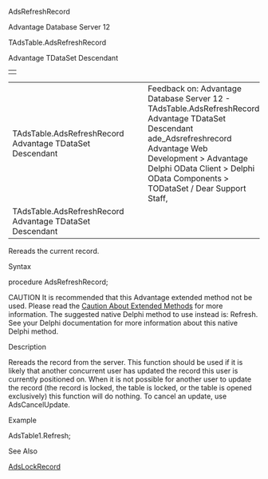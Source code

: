 AdsRefreshRecord




Advantage Database Server 12  

TAdsTable.AdsRefreshRecord

Advantage TDataSet Descendant

|  |
| --- |
|  |

|  |  |  |  |  |
| --- | --- | --- | --- | --- |
| TAdsTable.AdsRefreshRecord  Advantage TDataSet Descendant |  |  | Feedback on: Advantage Database Server 12 - TAdsTable.AdsRefreshRecord Advantage TDataSet Descendant ade\_Adsrefreshrecord Advantage Web Development > Advantage Delphi OData Client > Delphi OData Components > TODataSet / Dear Support Staff, |  |
| TAdsTable.AdsRefreshRecord  Advantage TDataSet Descendant |  |  |  |  |

Rereads the current record.

Syntax

procedure AdsRefreshRecord;

CAUTION It is recommended that this Advantage extended method not be used. Please read the [Caution About Extended Methods](ade_caution_about_extended_methods.htm) for more information. The suggested native Delphi method to use instead is: Refresh. See your Delphi documentation for more information about this native Delphi method.

Description

Rereads the record from the server. This function should be used if it is likely that another concurrent user has updated the record this user is currently positioned on. When it is not possible for another user to update the record (the record is locked, the table is locked, or the table is opened exclusively) this function will do nothing. To cancel an update, use AdsCancelUpdate.

Example

AdsTable1.Refresh;

See Also

[AdsLockRecord](ade_adslockrecord.htm)